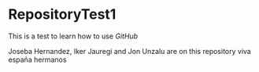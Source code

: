 # RepositoryTest1
This is a test to learn how to use _GitHub_

Joseba Hernandez, Iker Jauregi and Jon Unzalu are on this repository
viva españa hermanos
